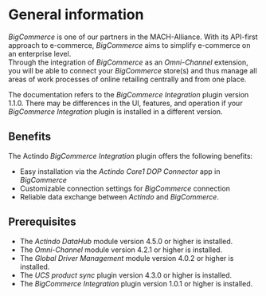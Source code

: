 # General information

*BigCommerce* is one of our partners in the MACH-Alliance. With its API-first approach to e-commerce, *BigCommerce* aims to simplify e-commerce on an enterprise level.   
Through the integration of *BigCommerce* as an *Omni-Channel* extension, you will be able to connect your *BigCommerce* store(s) and thus manage all areas of work processes of online retailing centrally and from one place.

The documentation refers to the *BigCommerce Integration* plugin version 1.1.0. There may be differences in the UI, features, and operation if your *BigCommerce Integration* plugin is installed in a different version.


## Benefits

The Actindo *BigCommerce Integration* plugin offers the following benefits:
- Easy installation via the *Actindo Core1 DOP Connector* app in *BigCommerce*
- Customizable connection settings for *BigCommerce* connection
- Reliable data exchange between *Actindo* and *BigCommerce*.


## Prerequisites

- The *Actindo DataHub* module version 4.5.0 or higher is installed.
- The *Omni-Channel* module version 4.2.1 or higher is installed.
- The *Global Driver Management* module version 4.0.2 or higher is installed.<!---braucht man das??-->
- The *UCS product sync* plugin version 4.3.0 or higher is installed. <!---für den Datentyp related products nötig?-->
- The *BigCommerce Integration* plugin version 1.0.1 or higher is installed.